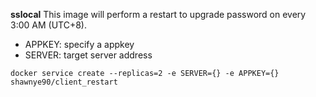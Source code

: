 **sslocal** This image will perform a restart to upgrade password on every 3:00 AM (UTC+8).

* APPKEY: specify a appkey
* SERVER: target server address


```
docker service create --replicas=2 -e SERVER={} -e APPKEY={} shawnye90/client_restart
```
